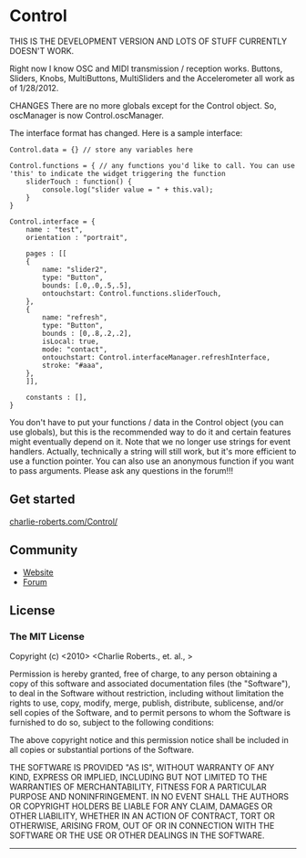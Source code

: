 Control
========

THIS IS THE DEVELOPMENT VERSION AND LOTS OF STUFF CURRENTLY DOESN'T WORK.

Right now I know OSC and MIDI transmission / reception works. Buttons, Sliders, Knobs, MultiButtons, MultiSliders and the Accelerometer all work as of 1/28/2012. 

CHANGES
There are no more globals except for the Control object. So, oscManager is now Control.oscManager.

The interface format has changed. Here is a sample interface:

	Control.data = {} // store any variables here

	Control.functions = { // any functions you'd like to call. You can use 'this' to indicate the widget triggering the function
		sliderTouch : function() {
			console.log("slider value = " + this.val);
		}
	}

	Control.interface = {
		name : "test",
		orientation : "portrait",

		pages : [[
		{
			name: "slider2",
			type: "Button",
			bounds: [.0,.0,.5,.5],
			ontouchstart: Control.functions.sliderTouch,
		},
		{
		    name: "refresh",
		    type: "Button",
			bounds : [0,.8,.2,.2],
		    isLocal: true,
		    mode: "contact",
		    ontouchstart: Control.interfaceManager.refreshInterface,
		    stroke: "#aaa",
		},
		]],

		constants : [],
	}

You don't have to put your functions / data in the Control object (you can use globals), but this is the recommended way to do it and certain features might eventually depend on it. Note that we no longer use strings for event handlers. Actually, technically a string will still work, but it's more efficient to use a function pointer. You can also use an anonymous function if you want to pass arguments. Please ask any questions in the forum!!!

Get started
-----------

[charlie-roberts.com/Control/](http://www.charlie-roberts.com/Control)

Community
---------

- [Website](http://www.charlie-roberts.com/Control)
- [Forum](http://www.charlie-roberts.com/Control/forum)
    
License
-------
### The MIT License

Copyright (c) <2010> <Charlie Roberts., et. al., >

 Permission is hereby granted, free of charge, to any person obtaining a copy
 of this software and associated documentation files (the "Software"), to deal
 in the Software without restriction, including without limitation the rights
 to use, copy, modify, merge, publish, distribute, sublicense, and/or sell
 copies of the Software, and to permit persons to whom the Software is
 furnished to do so, subject to the following conditions:

 The above copyright notice and this permission notice shall be included in
 all copies or substantial portions of the Software.

 THE SOFTWARE IS PROVIDED "AS IS", WITHOUT WARRANTY OF ANY KIND, EXPRESS OR
 IMPLIED, INCLUDING BUT NOT LIMITED TO THE WARRANTIES OF MERCHANTABILITY,
 FITNESS FOR A PARTICULAR PURPOSE AND NONINFRINGEMENT. IN NO EVENT SHALL THE
 AUTHORS OR COPYRIGHT HOLDERS BE LIABLE FOR ANY CLAIM, DAMAGES OR OTHER
 LIABILITY, WHETHER IN AN ACTION OF CONTRACT, TORT OR OTHERWISE, ARISING FROM,
 OUT OF OR IN CONNECTION WITH THE SOFTWARE OR THE USE OR OTHER DEALINGS IN
 THE SOFTWARE.

---